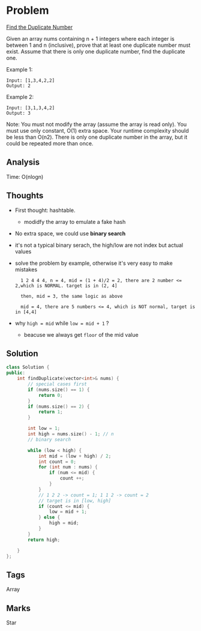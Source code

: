 # Problem

[Find the Duplicate Number](https://leetcode.com/problems/find-the-duplicate-number)

Given an array nums containing n + 1 integers where each integer is between 1 and n \(inclusive\), prove that at least one duplicate number must exist. Assume that there is only one duplicate number, find the duplicate one.

Example 1:

```text
Input: [1,3,4,2,2]
Output: 2
```

Example 2:

```text
Input: [3,1,3,4,2]
Output: 3
```

Note: You must not modify the array \(assume the array is read only\). You must use only constant, O\(1\) extra space. Your runtime complexity should be less than O\(n2\). There is only one duplicate number in the array, but it could be repeated more than once.

## Analysis

Time: O\(nlogn\)

## Thoughts

* First thought: hashtable.
  * modidfy the array to emulate a fake hash
* No extra space, we could use **binary search**
* it's not a typical binary serach, the high/low are not index but actual values
* solve the problem by example, otherwise it's very easy to make mistakes

  ```text
    1 2 4 4 4, n = 4, mid = (1 + 4)/2 = 2, there are 2 number <= 2,which is NORMAL. target is in (2, 4]

    then, mid = 3, the same logic as above 

    mid = 4, there are 5 numbers <= 4, which is NOT normal, target is in [4,4]
  ```

* why `high = mid` while `low = mid + 1` ? 
  * beacuse we always get `floor` of the mid value 

## Solution

```cpp
class Solution {
public:
    int findDuplicate(vector<int>& nums) {
        // special cases first 
        if (nums.size() == 1) {
            return 0;
        }
        if (nums.size() == 2) {
            return 1;
        }

        int low = 1;
        int high = nums.size() - 1; // n 
        // binary search

        while (low < high) {
            int mid = (low + high) / 2;
            int count = 0;
            for (int num : nums) {
                if (num <= mid) {
                    count ++;
                }
            }
            // 1 2 2 -> count = 1; 1 1 2 -> count = 2
            // target is in [low, high]
            if (count <= mid) {
                low = mid + 1;                
            } else {
                high = mid;
            }
        }
        return high;

    }
};
```

## Tags

Array

## Marks

Star

